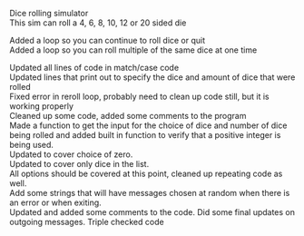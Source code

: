 <!-- dice_rolling_simulator-->
Dice rolling simulator  
This sim can roll a 4, 6, 8, 10, 12 or 20 sided die 
<!--This code uses match case to decide what dice is needed along with user input and the import random feature-->
Added a loop so you can continue to roll dice or quit  
Added a loop so you can roll multiple of the same dice at one time
<!--This did result in an error in the replay loop which I will work on in my next session-->
Updated all lines of code in match/case code  
Updated lines that print out to specify the dice and amount of dice that were rolled  
Fixed error in reroll loop, probably need to clean up code still, but it is working properly  
Cleaned up some code, added some comments to the program  
Made a function to get the input for the choice of dice and number of dice being rolled and added built in function to
verify that a positive integer is being used.   
Updated to cover choice of zero.  
Updated to cover only dice in the list.  
All options should be covered at this point, cleaned up repeating code as well.  
Add some strings that will have messages chosen at random when there is an error or when exiting.  
Updated and added some comments to the code.
Did some final updates on outgoing messages. Triple checked code


